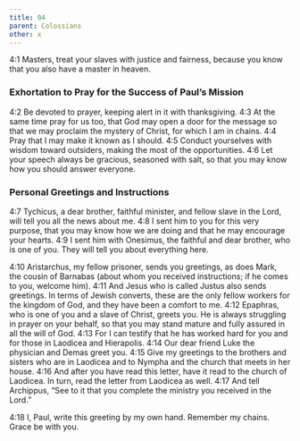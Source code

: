 ```yaml
---
title: 04
parent: Colossians
other: x
---
```


<a name="4:1">4:1</a> Masters, treat your slaves with justice and fairness, because you know that you also have a master in heaven.

### Exhortation to Pray for the Success of Paul’s Mission

<a name="4:2">4:2</a> Be devoted to prayer, keeping alert in it with thanksgiving. <a name="4:3">4:3</a> At the same time pray for us too, that God may open a door for the message so that we may proclaim the mystery of Christ, for which I am in chains. <a name="4:4">4:4</a> Pray that I may make it known as I should. <a name="4:5">4:5</a> Conduct yourselves with wisdom toward outsiders, making the most of the opportunities. <a name="4:6">4:6</a> Let your speech always be gracious, seasoned with salt, so that you may know how you should answer everyone.

### Personal Greetings and Instructions

<a name="4:7">4:7</a> Tychicus, a dear brother, faithful minister, and fellow slave in the Lord, will tell you all the news about me. <a name="4:8">4:8</a> I sent him to you for this very purpose, that you may know how we are doing and that he may encourage your hearts. <a name="4:9">4:9</a> I sent him with Onesimus, the faithful and dear brother, who is one of you. They will tell you about everything here.

<a name="4:10">4:10</a> Aristarchus, my fellow prisoner, sends you greetings, as does Mark, the cousin of Barnabas (about whom you received instructions; if he comes to you, welcome him). <a name="4:11">4:11</a> And Jesus who is called Justus also sends greetings. In terms of Jewish converts, these are the only fellow workers for the kingdom of God, and they have been a comfort to me. <a name="4:12">4:12</a> Epaphras, who is one of you and a slave of Christ, greets you. He is always struggling in prayer on your behalf, so that you may stand mature and fully assured in all the will of God. <a name="4:13">4:13</a> For I can testify that he has worked hard for you and for those in Laodicea and Hierapolis. <a name="4:14">4:14</a> Our dear friend Luke the physician and Demas greet you. <a name="4:15">4:15</a> Give my greetings to the brothers and sisters who are in Laodicea and to Nympha and the church that meets in her house. <a name="4:16">4:16</a> And after you have read this letter, have it read to the church of Laodicea. In turn, read the letter from Laodicea as well. <a name="4:17">4:17</a> And tell Archippus, “See to it that you complete the ministry you received in the Lord.”

<a name="4:18">4:18</a> I, Paul, write this greeting by my own hand. Remember my chains. Grace be with you.
